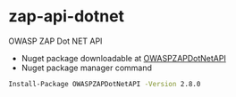 # zap-api-dotnet
OWASP ZAP Dot NET API

  * Nuget package downloadable at [OWASPZAPDotNetAPI](https://www.nuget.org/packages/OWASPZAPDotNetAPI)
  * Nuget package manager command 
  ```bat
Install-Package OWASPZAPDotNetAPI -Version 2.8.0	
```

